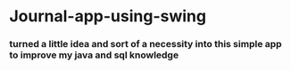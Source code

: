 # Journal-app-using-swing
### turned a little idea and sort of a necessity into this simple app to improve my java and sql knowledge
